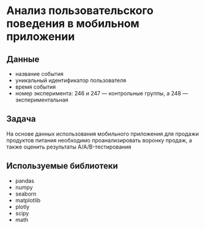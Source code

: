 # Анализ пользовательского поведения в мобильном приложении

## Данные

* название события
* уникальный идентификатор пользователя
* время события
* номер эксперимента: 246 и 247 — контрольные группы, а 248 — экспериментальная

## Задача

На основе данных использования мобильного приложения для продажи продуктов питания необходимо проанализировать воронку продаж, а также оценить результаты A/A/B-тестирования

## Используемые библиотеки

* pandas
* numpy
* seaborn
* matplotlib
* plotly
* scipy
* math
